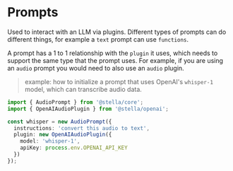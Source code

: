 # Prompts

Used to interact with an LLM via plugins. Different types of prompts can do different things, for example a `text` prompt can use `functions`.

A prompt has a 1 to 1 relationship with the `plugin` it uses, which needs to support the same type that the prompt uses. For example, if you are using an `audio` prompt you would need to also use an `audio` plugin.

> example: how to initialize a prompt that uses OpenAI's `whisper-1` model, which can transcribe audio data. 

```typescript
import { AudioPrompt } from '@stella/core';
import { OpenAIAudioPlugin } from '@stella/openai';

const whisper = new AudioPrompt({
  instructions: 'convert this audio to text',
  plugin: new OpenAIAudioPlugin({
    model: 'whisper-1',
    apiKey: process.env.OPENAI_API_KEY
  })
});
```
